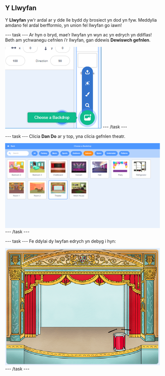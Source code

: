 ## Y Llwyfan

Y **Llwyfan** yw’r ardal ar y dde lle bydd dy brosiect yn dod yn fyw. Meddylia amdano fel ardal berfformio, yn union fel llwyfan go iawn!

\--- task \--- Ar hyn o bryd, mae’r llwyfan yn wyn ac yn edrych yn ddiflas! Beth am ychwanegu cefnlen i’r llwyfan, gan ddewis **Dewiswch gefnlen**.

![sgrinlun](images/band-stage-choose.png) \--- /task \---

\--- task \--- Clicia **Dan Do** ar y top, yna clicia gefnlen theatr.

![sgrinlun](images/band-backdrop.png) \--- /task \---

\--- task \--- Fe ddylai dy lwyfan edrych yn debyg i hyn:

![sgrinlun](images/band-stage.png) \--- /task \---